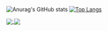 ![Anurag's GitHub stats](https://github-readme-stats.vercel.app/api?username=Svane20&show_icons=true&theme=synthwaveborder_radius&count_private=true)
[![Top Langs](https://github-readme-stats.vercel.app/api/top-langs/?username=Svane20&layout=compact)](https://github.com/anuraghazra/github-readme-stats)

<a href="https://github.com/anuraghazra/github-readme-stats">
  <img align="center" src="https://github-readme-stats.vercel.app/api?username=Svane20&show_icons=true&theme=synthwaveborder_radius&count_private=true" />
</a>
<a href="(https://github.com/anuraghazra/github-readme-stats)">
  <img align="center" src="(https://github-readme-stats.vercel.app/api/top-langs/?username=Svane20&layout=compact)" />
</a>


